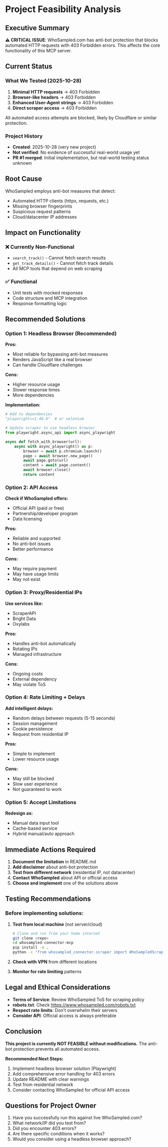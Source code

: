 # Project Feasibility Analysis

## Executive Summary

**⚠️ CRITICAL ISSUE**: WhoSampled.com has anti-bot protection that blocks automated HTTP requests with 403 Forbidden errors. This affects the core functionality of this MCP server.

## Current Status

### What We Tested (2025-10-28)

1. **Minimal HTTP requests** → 403 Forbidden
2. **Browser-like headers** → 403 Forbidden
3. **Enhanced User-Agent strings** → 403 Forbidden
4. **Direct scraper access** → 403 Forbidden

All automated access attempts are blocked, likely by Cloudflare or similar protection.

### Project History

- **Created**: 2025-10-28 (very new project)
- **Not verified**: No evidence of successful real-world usage yet
- **PR #1 merged**: Initial implementation, but real-world testing status unknown

## Root Cause

WhoSampled employs anti-bot measures that detect:
- Automated HTTP clients (httpx, requests, etc.)
- Missing browser fingerprints
- Suspicious request patterns
- Cloud/datacenter IP addresses

## Impact on Functionality

### ❌ Currently Non-Functional
- `search_track()` - Cannot fetch search results
- `get_track_details()` - Cannot fetch track details
- All MCP tools that depend on web scraping

### ✅ Functional
- Unit tests with mocked responses
- Code structure and MCP integration
- Response formatting logic

## Recommended Solutions

### Option 1: Headless Browser (Recommended)
**Pros:**
- Most reliable for bypassing anti-bot measures
- Renders JavaScript like a real browser
- Can handle Cloudflare challenges

**Cons:**
- Higher resource usage
- Slower response times
- More dependencies

**Implementation:**
```python
# Add to dependencies
"playwright>=1.40.0"  # or selenium

# Update scraper to use headless browser
from playwright.async_api import async_playwright

async def fetch_with_browser(url):
    async with async_playwright() as p:
        browser = await p.chromium.launch()
        page = await browser.new_page()
        await page.goto(url)
        content = await page.content()
        await browser.close()
        return content
```

### Option 2: API Access
**Check if WhoSampled offers:**
- Official API (paid or free)
- Partnership/developer program
- Data licensing

**Pros:**
- Reliable and supported
- No anti-bot issues
- Better performance

**Cons:**
- May require payment
- May have usage limits
- May not exist

### Option 3: Proxy/Residential IPs
**Use services like:**
- ScraperAPI
- Bright Data
- Oxylabs

**Pros:**
- Handles anti-bot automatically
- Rotating IPs
- Managed infrastructure

**Cons:**
- Ongoing costs
- External dependency
- May violate ToS

### Option 4: Rate Limiting + Delays
**Add intelligent delays:**
- Random delays between requests (5-15 seconds)
- Session management
- Cookie persistence
- Request from residential IP

**Pros:**
- Simple to implement
- Lower resource usage

**Cons:**
- May still be blocked
- Slow user experience
- Not guaranteed to work

### Option 5: Accept Limitations
**Redesign as:**
- Manual data input tool
- Cache-based service
- Hybrid manual/auto approach

## Immediate Actions Required

1. **Document the limitation** in README.md
2. **Add disclaimer** about anti-bot protection
3. **Test from different network** (residential IP, not datacenter)
4. **Contact WhoSampled** about API or official access
5. **Choose and implement** one of the solutions above

## Testing Recommendations

### Before implementing solutions:

1. **Test from local machine** (not server/cloud)
   ```bash
   # Clone and run from your home internet
   git clone <repo>
   cd whosampled-connector-mcp
   pip install -e .
   python -c "from whosampled_connector.scraper import WhoSampledScraper; import asyncio; asyncio.run(WhoSampledScraper().search_track('Daft Punk', 'One More Time'))"
   ```

2. **Check with VPN** from different locations

3. **Monitor for rate limiting** patterns

## Legal and Ethical Considerations

- **Terms of Service**: Review WhoSampled ToS for scraping policy
- **robots.txt**: Check https://www.whosampled.com/robots.txt
- **Respect rate limits**: Don't overwhelm their servers
- **Consider API**: Official access is always preferable

## Conclusion

**This project is currently NOT FEASIBLE without modifications.** The anti-bot protection prevents all automated access.

**Recommended Next Steps:**
1. Implement headless browser solution (Playwright)
2. Add comprehensive error handling for 403 errors
3. Update README with clear warnings
4. Test from residential network
5. Consider contacting WhoSampled for official API access

## Questions for Project Owner

1. Have you successfully run this against live WhoSampled.com?
2. What network/IP did you test from?
3. Did you encounter 403 errors?
4. Are there specific conditions when it works?
5. Would you consider using a headless browser approach?
